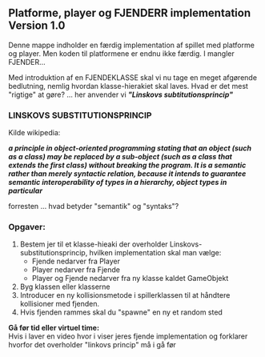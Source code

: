## Platforme, player og FJENDERR implementation Version 1.0

Denne mappe indholder en færdig implementation af spillet med platforme og player. Men koden til platformene er endnu ikke færdig. I mangler FJENDER... 

Med introduktion af en FJENDEKLASSE skal vi nu tage en meget afgørende bedlutning, nemlig hvordan klasse-hierakiet skal laves.
Hvad er det mest "rigtige" at gøre? ... her anvender vi ***"Linskovs subtitutionsprincip"*** 

### LINSKOVS SUBSTITUTIONSPRINCIP 

Kilde wikipedia:

***a principle in object-oriented programming stating that an object (such as a class) may be replaced by a sub-object (such as a class that extends the first class) without breaking the program. It is a semantic rather than merely syntactic relation, because it intends to guarantee semantic interoperability of types in a hierarchy, object types in particular***

forresten ... hvad betyder "semantik" og "syntaks"?

### Opgaver: 
1. Bestem jer til et klasse-hieaki der overholder Linskovs-substitutionsprincip, hvilken implementation skal man vælge:
    - Fjende nedarver fra Player
    - Player nedarver fra Fjende
    - Player og Fjende nedarver fra ny klasse kaldet GameObjekt
2. Byg klassen eller klasserne
3. Introducer en ny kollisionsmetode i spillerklassen til at håndtere kollisioner med fjenden.
4. Hvis fjenden rammes skal du "spawne" en ny et random sted

**Gå før tid eller virtuel time:**   
Hvis i laver en video hvor i viser jeres fjende implementation og forklarer hvorfor det overholder "linkovs princip" må i gå før
